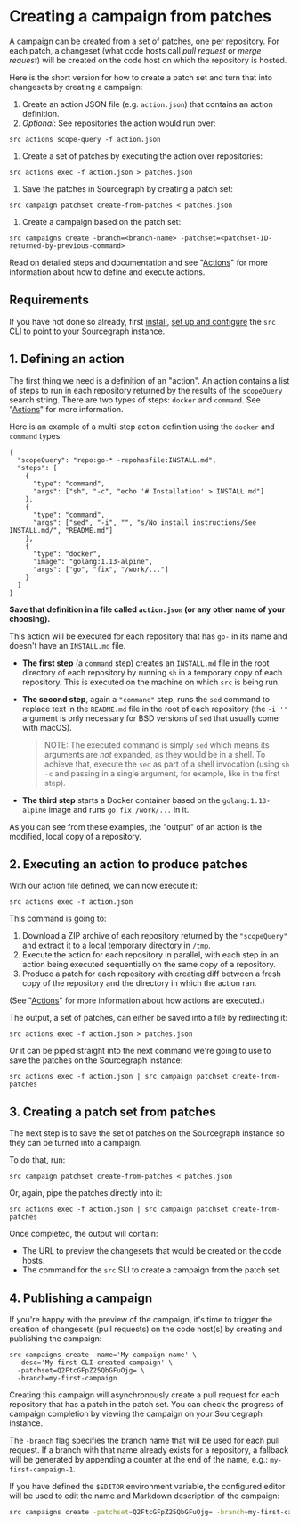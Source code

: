 # Creating a campaign from patches

A campaign can be created from a set of patches, one per repository. For each patch, a changeset (what code hosts call _pull request_ or _merge request_) will be created on the code host on which the repository is hosted.

Here is the short version for how to create a patch set and turn that into changesets by creating a campaign:

1. Create an action JSON file (e.g. `action.json`) that contains an action definition.
1. _Optional_: See repositories the action would run over:

  ```
  src actions scope-query -f action.json
  ```
1. Create a set of patches by executing the action over repositories:

  ```
  src actions exec -f action.json > patches.json
  ```
1. Save the patches in Sourcegraph by creating a patch set:

  ```
  src campaign patchset create-from-patches < patches.json
  ```
1. Create a campaign based on the patch set:

  ```
  src campaigns create -branch=<branch-name> -patchset=<patchset-ID-returned-by-previous-command>
  ```

Read on detailed steps and documentation and see "[Actions](./actions.md)" for more information about how to define and execute actions.

## Requirements

If you have not done so already, first [install](https://github.com/sourcegraph/src-cli), [set up and configure](https://github.com/sourcegraph/src-cli#setup) the `src` CLI to point to your Sourcegraph instance.

## 1. Defining an action

The first thing we need is a definition of an "action". An action contains a list of steps to run in each repository returned by the results of the `scopeQuery` search string. There are two types of steps: `docker` and `command`. See "[Actions](./actions.md)" for more information.

Here is an example of a multi-step action definition using the `docker` and `command` types:

```
{
  "scopeQuery": "repo:go-* -repohasfile:INSTALL.md",
  "steps": [
    {
      "type": "command",
      "args": ["sh", "-c", "echo '# Installation' > INSTALL.md"]
    },
    {
      "type": "command",
      "args": ["sed", "-i", "", "s/No install instructions/See INSTALL.md/", "README.md"]
    },
    {
      "type": "docker",
      "image": "golang:1.13-alpine",
      "args": ["go", "fix", "/work/..."]
    }
  ]
}
```

**Save that definition in a file called `action.json` (or any other name of your choosing).**

This action will be executed for each repository that has `go-` in its name and doesn't have an `INSTALL.md` file.

- **The first step** (a `command` step) creates an `INSTALL.md` file in the root directory of each repository by running `sh` in a temporary copy of each repository. This is executed on the machine on which `src` is being run.
- **The second step**, again a `"command"` step, runs the `sed` command to replace text in the `README.md` file in the root of each repository (the `-i ''` argument is only necessary for BSD versions of `sed` that usually come with macOS).

    > NOTE: The executed command is simply `sed` which means its arguments are _not_ expanded, as they would be in a shell. To achieve that, execute the `sed` as part of a shell invocation (using `sh -c` and passing in a single argument, for example, like in the first step).

- **The third step** starts a Docker container based on the `golang:1.13-alpine` image and runs `go fix /work/...` in it.

As you can see from these examples, the "output" of an action is the modified, local copy of a repository.


## 2. Executing an action to produce patches

With our action file defined, we can now execute it:

```
src actions exec -f action.json
```

This command is going to:

1. Download a ZIP archive of each repository returned by the `"scopeQuery"` and extract it to a local temporary directory in `/tmp`.
1. Execute the action for each repository in parallel, with each step in an action being executed sequentially on the same copy of a repository.
1. Produce a patch for each repository with creating diff between a fresh copy of the repository and the directory in which the action ran.

(See "[Actions](./actions.md)" for more information about how actions are executed.)

The output, a set of patches, can either be saved into a file by redirecting it:

```
src actions exec -f action.json > patches.json
```

Or it can be piped straight into the next command we're going to use to save the patches on the Sourcegraph instance:

```
src actions exec -f action.json | src campaign patchset create-from-patches
```

## 3. Creating a patch set from patches

The next step is to save the set of patches on the Sourcegraph instance so they can be turned into a campaign.

To do that, run:

```
src campaign patchset create-from-patches < patches.json
```

Or, again, pipe the patches directly into it:

```
src actions exec -f action.json | src campaign patchset create-from-patches
```

Once completed, the output will contain:

- The URL to preview the changesets that would be created on the code hosts.
- The command for the `src` SLI to create a campaign from the patch set.

## 4. Publishing a campaign

If you're happy with the preview of the campaign, it's time to trigger the creation of changesets (pull requests) on the code host(s) by creating and publishing the campaign:

```
src campaigns create -name='My campaign name' \
  -desc='My first CLI-created campaign' \
  -patchset=Q2FtcGFpZ25QbGFuOjg= \
  -branch=my-first-campaign
```

Creating this campaign will asynchronously create a pull request for each repository that has a patch in the patch set. You can check the progress of campaign completion by viewing the campaign on your Sourcegraph instance.

The `-branch` flag specifies the branch name that will be used for each pull request. If a branch with that name already exists for a repository, a fallback will be generated by appending a counter at the end of the name, e.g.: `my-first-campaign-1`.

If you have defined the `$EDITOR` environment variable, the configured editor will be used to edit the name and Markdown description of the campaign:

```sh
src campaigns create -patchset=Q2FtcGFpZ25QbGFuOjg= -branch=my-first-campaign
```
